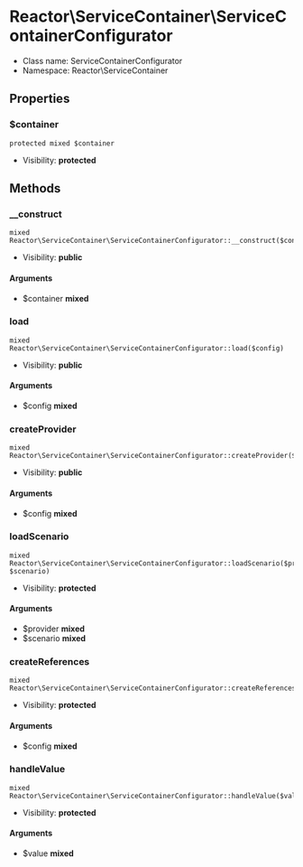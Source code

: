 Reactor\ServiceContainer\ServiceContainerConfigurator
===============






* Class name: ServiceContainerConfigurator
* Namespace: Reactor\ServiceContainer





Properties
----------


### $container

    protected mixed $container





* Visibility: **protected**


Methods
-------


### __construct

    mixed Reactor\ServiceContainer\ServiceContainerConfigurator::__construct($container)





* Visibility: **public**


#### Arguments
* $container **mixed**



### load

    mixed Reactor\ServiceContainer\ServiceContainerConfigurator::load($config)





* Visibility: **public**


#### Arguments
* $config **mixed**



### createProvider

    mixed Reactor\ServiceContainer\ServiceContainerConfigurator::createProvider($config)





* Visibility: **public**


#### Arguments
* $config **mixed**



### loadScenario

    mixed Reactor\ServiceContainer\ServiceContainerConfigurator::loadScenario($provider, $scenario)





* Visibility: **protected**


#### Arguments
* $provider **mixed**
* $scenario **mixed**



### createReferences

    mixed Reactor\ServiceContainer\ServiceContainerConfigurator::createReferences($config)





* Visibility: **protected**


#### Arguments
* $config **mixed**



### handleValue

    mixed Reactor\ServiceContainer\ServiceContainerConfigurator::handleValue($value)





* Visibility: **protected**


#### Arguments
* $value **mixed**


